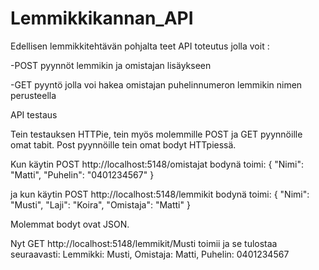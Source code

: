 # Lemmikkikannan_API

Edellisen lemmikkitehtävän pohjalta teet API toteutus jolla voit :

-POST pyynnöt lemmikin ja omistajan lisäykseen

-GET pyyntö jolla voi hakea omistajan puhelinnumeron lemmikin nimen perusteella



API testaus

Tein testauksen HTTPie, tein myös molemmille POST ja GET pyynnöille omat tabit.
Post pyynnöille tein omat bodyt HTTpiessä.

Kun käytin POST http://localhost:5148/omistajat
bodynä toimi:
{
  "Nimi": "Matti",
  "Puhelin": "0401234567"
}

ja kun käytin POST http://localhost:5148/lemmikit
bodynä toimi:
{
  "Nimi": "Musti",
  "Laji": "Koira",
  "Omistaja": "Matti"
}

Molemmat bodyt ovat JSON.

Nyt GET http://localhost:5148/lemmikit/Musti toimii ja se tulostaa seuraavasti:
Lemmikki: Musti, Omistaja: Matti, Puhelin: 0401234567
